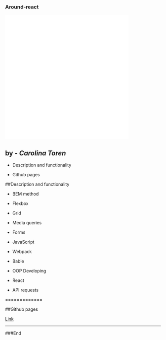 ### Around-react

<img src="/src/images/logo.svg" width="400" height="400">

## by - _Carolina Toren_

- Description and functionality

- Github pages

##Description and functionality

- BEM method

- Flexbox

- Grid

- Media queries

- Forms

- JavaScript

- Webpack

- Bable

- OOP Developing

- React

- API requests

=============

##Github pages

[Link](https://carolina-toren.github.io/around-react/)

---

###End
